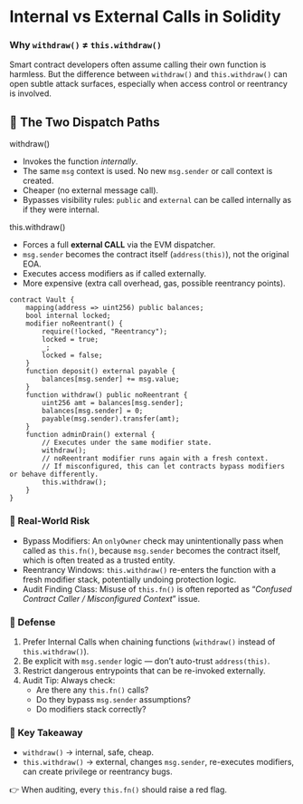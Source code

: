 # Internal vs External Calls in Solidity
### Why `withdraw()` ≠ `this.withdraw()`
Smart contract developers often assume calling their own function is harmless. But the difference between `withdraw()` and `this.withdraw()` can open subtle attack surfaces, especially when access control or reentrancy is involved.

## 🔹 The Two Dispatch Paths
withdraw()
- Invokes the function _internally_.
- The same `msg` context is used. No new `msg.sender` or call context is created.
- Cheaper (no external message call).
- Bypasses visibility rules: `public` and `external` can be called internally as if they were internal.

this.withdraw()
- Forces a full **external CALL** via the EVM dispatcher.
- `msg.sender` becomes the contract itself (`address(this)`), not the original EOA.
- Executes access modifiers as if called externally.
- More expensive (extra call overhead, gas, possible reentrancy points).

```solidity
contract Vault {
    mapping(address => uint256) public balances;
    bool internal locked;
    modifier noReentrant() {
        require(!locked, "Reentrancy");
        locked = true;
        _;
        locked = false;
    }
    function deposit() external payable {
        balances[msg.sender] += msg.value;
    }
    function withdraw() public noReentrant {
        uint256 amt = balances[msg.sender];
        balances[msg.sender] = 0;
        payable(msg.sender).transfer(amt);
    }
    function adminDrain() external {
        // Executes under the same modifier state.
        withdraw();
        // noReentrant modifier runs again with a fresh context.
        // If misconfigured, this can let contracts bypass modifiers or behave differently.
        this.withdraw();
    }
}
```
### 🔹 Real-World Risk
- Bypass Modifiers: An `onlyOwner` check may unintentionally pass when called as `this.fn()`, because `msg.sender` becomes the contract itself, which is often treated as a trusted entity.
- Reentrancy Windows: `this.withdraw()` re-enters the function with a fresh modifier stack, potentially undoing protection logic.
- Audit Finding Class: Misuse of `this.fn()` is often reported as “_Confused Contract Caller / Misconfigured Context_” issue.

### 🔹 Defense
1. Prefer Internal Calls when chaining functions (`withdraw()` instead of `this.withdraw()`).
2. Be explicit with `msg.sender` logic — don’t auto-trust `address(this)`.
3. Restrict dangerous entrypoints that can be re-invoked externally.
4. Audit Tip: Always check:
   - Are there any `this.fn()` calls?
   - Do they bypass `msg.sender` assumptions?
   - Do modifiers stack correctly?

### 🔹 Key Takeaway
- `withdraw()` → internal, safe, cheap.
- `this.withdraw()` → external, changes `msg.sender`, re-executes modifiers, can create privilege or reentrancy bugs.

👉 When auditing, every `this.fn()` should raise a red flag.
